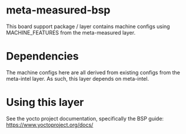 # meta-measured-bsp
This board support package / layer contains machine configs using
MACHINE_FEATURES from the meta-measured layer.

# Dependencies
The machine configs here are all derived from existing configs from
the meta-intel layer. As such, this layer depends on meta-intel.

# Using this layer
See the yocto project documentation, specifically the BSP guide:
https://www.yoctoproject.org/docs/
